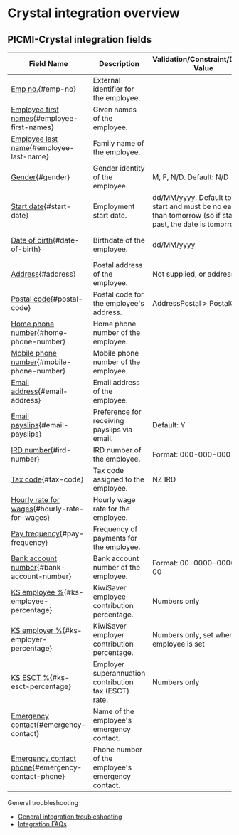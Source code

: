 # Crystal integration overview

## PICMI-Crystal integration fields

| **Field Name**                                                                | **Description**                                       | **Validation/Constraint/Default Value**                                                                             | **Source**                       |
|-------------------------------------------------------------------------------|-------------------------------------------------------|---------------------------------------------------------------------------------------------------------------------|----------------------------------|
| [Emp no.](#emp-no){#emp-no}                                                   | External identifier for the employee.                 |                                                                                                                     | Integration                      |
| [Employee first names](#employee-first-names){#employee-first-names}          | Given names of the employee.                          |                                                                                                                     | Personal Information (Jobseeker) |
| [Employee last name](#employee-last-name){#employee-last-name}                | Family name of the employee.                          |                                                                                                                     | Personal Information (Jobseeker) |
| [Gender](#gender){#gender}                                                    | Gender identity of the employee.                      | M, F, N/D. Default: N/D                                                                                             | Personal Information (Jobseeker) |
| [Start date](#start-date){#start-date}                                        | Employment start date.                                | dd/MM/yyyy. Default to job start and must be no earlier than tomorrow (so if started in past, the date is tomorrow) | Contract/Job                     |
| [Date of birth](#date-of-birth){#date-of-birth}                               | Birthdate of the employee.                            | dd/MM/yyyy                                                                                                          | Personal Information (Jobseeker) |
| [Address](#address){#address}                                                 | Postal address of the employee.                       | Not supplied, or address                                                                                            | Personal Information (Jobseeker) |
| [Postal code](#postal-code){#postal-code}                                     | Postal code for the employee's address.               | AddressPostal > PostalCode                                                                                          | Personal Information (Jobseeker) |
| [Home phone number](#home-phone-number){#home-phone-number}                   | Home phone number of the employee.                    |                                                                                                                     | Personal Information (Jobseeker) |
| [Mobile phone number](#mobile-phone-number){#mobile-phone-number}             | Mobile phone number of the employee.                  |                                                                                                                     | Personal Information (Jobseeker) |
| [Email address](#email-address){#email-address}                               | Email address of the employee.                        |                                                                                                                     | Personal Information (Jobseeker) |
| [Email payslips](#email-payslips){#email-payslips}                            | Preference for receiving payslips via email.          | Default: Y                                                                                                          | Crystal                          |
| [IRD number](#ird-number){#ird-number}                                        | IRD number of the employee.                           | Format: 000-000-000                                                                                                 | Questions                        |
| [Tax code](#tax-code){#tax-code}                                              | Tax code assigned to the employee.                    | NZ IRD                                                                                                              | Questions                        |
| [Hourly rate for wages](#hourly-rate-for-wages){#hourly-rate-for-wages}       | Hourly wage rate for the employee.                    |                                                                                                                     | Contract/Job                     |
| [Pay frequency](#pay-frequency){#pay-frequency}                               | Frequency of payments for the employee.               |                                                                                                                     | Crystal                          |
| [Bank account number](#bank-account-number){#bank-account-number}             | Bank account number of the employee.                  | Format: 00-0000-0000000-00                                                                                          | Questions                        |
| [KS employee %](#ks-employee-percentage){#ks-employee-percentage}             | KiwiSaver employee contribution percentage.           | Numbers only                                                                                                        | Questions                        |
| [KS employer %](#ks-employer-percentage){#ks-employer-percentage}             | KiwiSaver employer contribution percentage.           | Numbers only, set when employee is set                                                                              | Crystal                          |
| [KS ESCT %](#ks-esct-percentage){#ks-esct-percentage}                         | Employer superannuation contribution tax (ESCT) rate. | Numbers only                                                                                                        | Crystal                          |
| [Emergency contact](#emergency-contact){#emergency-contact}                   | Name of the employee's emergency contact.             |                                                                                                                     | Questions                        |
| [Emergency contact phone](#emergency-contact-phone){#emergency-contact-phone} | Phone number of the employee's emergency contact.     |                                                                                                                     | Questions                        |

<explanation>

General troubleshooting

- [General integration troubleshooting](integrations#troubleshooting)
- [Integration FAQs](../faqs#integrations)

</explanation>
